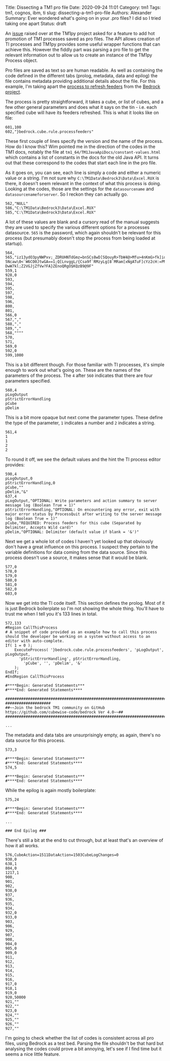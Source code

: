 Title: Dissecting a TM1 pro file
Date: 2020-09-24 11:01
Category: tm1
Tags: tm1, cognos, ibm, ti
slug: dissecting-a-tm1-pro-file
Authors: Alexander
Summary: Ever wondered what's going on in your .pro files? I did so I tried taking one apart
Status: draft

An [issue](https://github.com/cubewise-code/tm1py/issues/383) raised over at the TM1py project asked for a feature to add hot promotion of TM1 processes saved as pro files. The API allows creation of TI processes and TM1py provides some useful wrapper functions that can achieve this. However the fiddly part was parsing a pro file to get the relevant information out to allow us to create an instance of the TM1py Process object.

Pro files are saved as text so are human readable. As well as containing the code defined in the different tabs (prolog, metadata, data and epilog) the file contains metadata providing additional details about the file. For this example, I'm taking apart the [process to refresh feeders](https://github.com/cubewise-code/bedrock/blob/master/main/%7Dbedrock.cube.rule.processfeeders.pro) from the [Bedrock project](https://github.com/cubewise-code/bedrock).

The process is pretty straightforward, it takes a cube, or list of cubes, and a few other general parameters and does what it says on the tin - i.e. each specified cube will have its feeders refreshed. This is what it looks like on file:


```text
601,100
602,"}bedrock.cube.rule.processfeeders"
```

These first couple of lines specify the version and the name of the process. How do I know this? Wim pointed me in the direction of the codes in the TM1 docs, notably the file at ```tm1_64/TM1JavaApiDocs/constant-values.html``` which contains a list of constants in the docs for the old Java API. It turns out that these correspond to the codes that start each line in the pro file.

As it goes on, you can see, each line is simply a code and either a numeric value or a string. I'm not sure why ```C:\TM1Data\Bedrock3\Data\Excel.RUX``` is there, it doesn't seem relevant in the context of what this process is doing. Looking at the codes, those are the settings for the ```datasourcename``` and ```datasourcenameforserver```. So I reckon they can actually go. 

```text
562,"NULL"
586,"C:\TM1Data\Bedrock3\Data\Excel.RUX"
585,"C:\TM1Data\Bedrock3\Data\Excel.RUX"
```

A lot of these values are blank and a cursory read of the manual suggests they are used to specify the various different options for a processes datasource. ```565``` is the password, which again shouldn't be relevant for this process (but presumably doesn't stop the process from being loaded at startup). 

```text
564,
565,"iz13ydO3pyNWPxv;_ZDRUHNTdGmz=bnSCs8wD[SQouyR>TbW4@>Mfu>4nKmG>fk]idlFzBx3V]Jd`kG?5Ncaw\0<`W6CO0JtwGA==1;Q[LnvggL/{Csa9f`RMzyLg[8`MRam[xNgATuF]cYz2cH:=PM4Mhf6qml[K?DwW7kl;Z2VGJjZfVw?FA}ZEnoQRgO$KQzB9@9F"
559,1
928,0
593,
594,
595,
597,
598,
596,
800,
801,
566,0
567,","
588,"."
589,","
568,""""
570,
571,
569,0
592,0
599,1000
```

This is a bit different though. For those familiar with TI processes, it's simple enough to work out what's going on. These are the names of the parameters of the process. The ```4``` after ```560``` indicates that there are four parameters specified.

```text
560,4
pLogOutput
pStrictErrorHandling
pCube
pDelim
```

This is a bit more opaque but next come the parameter types. These define the type of the parameter, ```1``` indicates a number and ```2``` indicates a string. 

```text
561,4
1
1
2
2
```

To round it off, we see the default values and the hint the TI process editor provides:

```text
590,4
pLogOutput,0
pStrictErrorHandling,0
pCube,""
pDelim,"&"
637,4
pLogOutput,"OPTIONAL: Write parameters and action summary to server message log (Boolean True = 1)"
pStrictErrorHandling,"OPTIONAL: On encountering any error, exit with major error status by ProcessQuit after writing to the server message log (Boolean True = 1)"
pCube,"REQUIRED: Process feeders for this cube (Separated by Delimiter, Accepts Wild card)"
pDelim,"OPTIONAL: Delimiter (default value if blank = '&')"
```

Next we get a whole lot of codes I haven't yet looked up that obviously don't have a great influence on this process. I suspect they pertain to the variable definitions for data coming from the data source. Since this process doesn't use a source, it makes sense that it would be blank.

```text
577,0
578,0
579,0
580,0
581,0
582,0
603,0
```

Now we get into the TI code itself. This section defines the prolog. Most of it is just Bedrock boilerplate so I'm not showing the whole thing. You'll have to trust me when I tell you it's 133 lines in total.

```text
572,133
#Region CallThisProcess
# A snippet of code provided as an example how to call this process should the developer be working on a system without access to an editor with auto-complete.
If( 1 = 0 );
    ExecuteProcess( '}bedrock.cube.rule.processfeeders', 'pLogOutput', pLogOutput,
      'pStrictErrorHandling', pStrictErrorHandling,
	    'pCube', '', 'pDelim', '&'
    );
EndIf;
#EndRegion CallThisProcess

#****Begin: Generated Statements***
#****End: Generated Statements****

################################################################################################# ####################
##~~Join the bedrock TM1 community on GitHub https://github.com/cubewise-code/bedrock Ver 4.0~~##
################################################################################################# 

...
```

The metadata and data tabs are unsurprisingly empty, as again, there's no data source for this process.

```
573,3

#****Begin: Generated Statements***
#****End: Generated Statements****
574,5

#****Begin: Generated Statements***
#****End: Generated Statements****
```

While the epilog is again mostly boilerplate: 

```
575,24

#****Begin: Generated Statements***
#****End: Generated Statements****

...

### End Epilog ###
```

There's still a bit at the end to cut through, but at least that's an overview of how it all works.

```text
576,CubeAction=1511DataAction=1503CubeLogChanges=0
930,0
638,1
804,0
1217,1
900,
901,
902,
938,0
937,
936,
935,
934,
932,0
933,0
903,
906,
929,
907,
908,
904,0
905,0
909,0
911,
912,
913,
914,
915,
916,
917,0
918,1
919,0
920,50000
921,""
922,""
923,0
924,""
925,""
926,""
927,""
```

I'm going to check whether the list of codes is consistent across all pro files, using Bedrock as a test bed. Parsing the file shouldn't be that hard but analysing the codes could prove a bit annoying, let's see if I find time but it seems a nice little feature.